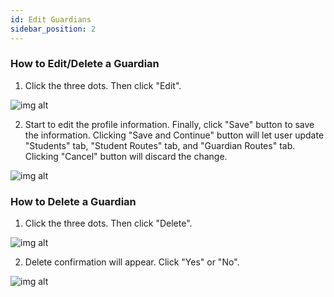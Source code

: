 ```yaml
---
id: Edit Guardians
sidebar_position: 2
---
```


### How to Edit/Delete a Guardian

1. Click the three dots. Then click "Edit".

![img alt](/img/guardians-edit.PNG)

2. Start to edit the profile information. Finally, click "Save" button to save the information. Clicking "Save and Continue" button will let user update "Students" tab, "Student Routes" tab, and "Guardian Routes" tab. Clicking "Cancel" button will discard the change.

![img alt](/img/guardians-edit-form-save-or-cancel.PNG)

### How to Delete a Guardian

1. Click the three dots. Then click "Delete".

![img alt](/img/guardians-delete.PNG)

2. Delete confirmation will appear. Click "Yes" or "No".

![img alt](/img/guardians-delete-confirmation.PNG)